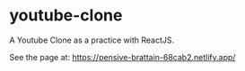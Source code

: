 # youtube-clone
A Youtube Clone as a practice with ReactJS.

See the page at: https://pensive-brattain-68cab2.netlify.app/
